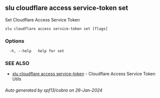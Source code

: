 ## slu cloudflare access service-token set

Set Cloudflare Access Service Token

```
slu cloudflare access service-token set [flags]
```

### Options

```
  -h, --help   help for set
```

### SEE ALSO

* [slu cloudflare access service-token](slu_cloudflare_access_service-token.md)	 - Cloudflare Access Service Token Utils

###### Auto generated by spf13/cobra on 26-Jan-2024
